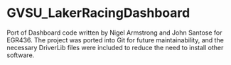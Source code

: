 # GVSU_LakerRacingDashboard
Port of Dashboard code written by Nigel Armstrong and John Santose for EGR436.
The project was ported into Git for future maintainability, and the necessary
DriverLib files were included to reduce the need to install other software.
